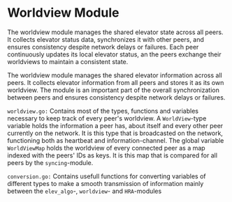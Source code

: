 # Worldview Module
The worldview module manages the shared elevator state across all peers. It collects elevator status data, synchronizes it with other peers, and ensures consistency despite network delays or failures. Each peer continuously updates its local elevator status, an the peers exchange their worldviews to maintain a consistent state.

The worldview module manages the shared elevator information across all peers. It collects elevator information from all peers and stores it as its own worldview. The module is an important part of the overall synchronization between peers and ensures consistency despite network delays or failures.

`worldview.go:` 
Contains most of the types, functions and variables necessary to keep track of every peer's worldview. A `WorldView`-type variable holds the information a peer has, about itself and every other peer currently on the network. It is this type that is broadcasted on the network, functioning both as heartbeat and information-channel.
The global variable `WorldViewMap` holds the worldview of every connected peer as a map indexed with the peers' IDs as keys. It is this map that is compared for all peers by the `syncing`-module.


`conversion.go:` 
Contains usefull functions for converting variables of different types to make a smooth transmission of information mainly between the `elev_algo`-, `worldview`- and `HRA`-modules


